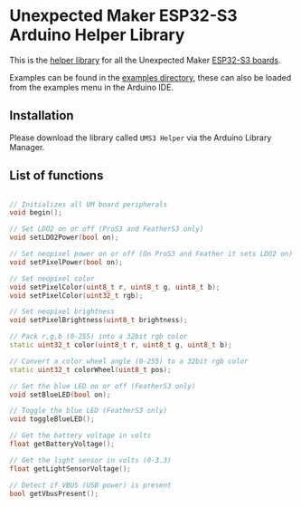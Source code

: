# Unexpected Maker ESP32-S3 Arduino Helper Library

This is the [helper library](https://github.com/UnexpectedMaker/esp32s3-arduino-helper) for all the Unexpected Maker [ESP32-S3 boards](https://esp32s3.com).

Examples can be found in the [examples directory](https://github.com/UnexpectedMaker/esp32s3-arduino-helper/tree/main/examples), these can also be loaded from the examples menu in the Arduino IDE.

## Installation

Please download the library called `UMS3 Helper` via the Arduino Library Manager.

## List of functions

```c++

// Initializes all UM board peripherals
void begin();

// Set LDO2 on or off (ProS3 and FeatherS3 only)
void setLDO2Power(bool on);

// Set neopixel power on or off (On ProS3 and Feather it sets LDO2 on)
void setPixelPower(bool on);

// Set neopixel color
void setPixelColor(uint8_t r, uint8_t g, uint8_t b);
void setPixelColor(uint32_t rgb);

// Set neopixel brightness
void setPixelBrightness(uint8_t brightness);

// Pack r,g,b (0-255) into a 32bit rgb color
static uint32_t color(uint8_t r, uint8_t g, uint8_t b);

// Convert a color wheel angle (0-255) to a 32bit rgb color
static uint32_t colorWheel(uint8_t pos);

// Set the blue LED on or off (FeatherS3 only)
void setBlueLED(bool on);

// Toggle the blue LED (FeatherS3 only)
void toggleBlueLED();

// Get the battery voltage in volts
float getBatteryVoltage();

// Get the light sensor in volts (0-3.3)
float getLightSensorVoltage();

// Detect if VBUS (USB power) is present
bool getVbusPresent();
```
